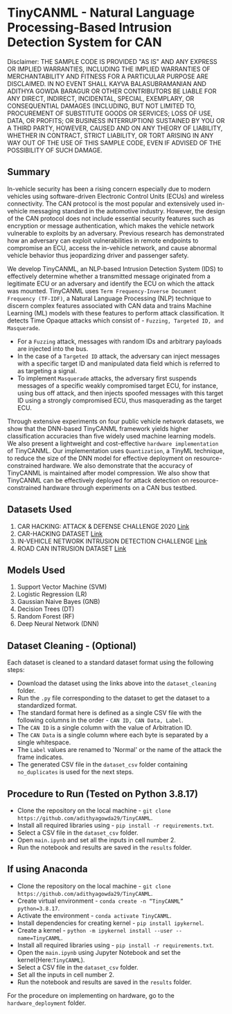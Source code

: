 # TinyCANML - Natural Language Processing-Based Intrusion Detection System for CAN

Disclaimer: THE SAMPLE CODE IS PROVIDED "AS IS" AND ANY EXPRESS OR IMPLIED WARRANTIES, INCLUDING THE IMPLIED WARRANTIES OF MERCHANTABILITY AND FITNESS FOR A PARTICULAR PURPOSE ARE DISCLAIMED. IN NO EVENT SHALL KAYVA BALASUBRAMANIAN AND ADITHYA GOWDA BARAGUR OR OTHER CONTRIBUTORS BE LIABLE FOR ANY DIRECT, INDIRECT, INCIDENTAL, SPECIAL, EXEMPLARY, OR CONSEQUENTIAL DAMAGES (INCLUDING, BUT NOT LIMITED TO, PROCUREMENT OF SUBSTITUTE GOODS OR SERVICES; LOSS OF USE, DATA, OR PROFITS; OR BUSINESS INTERRUPTION) SUSTAINED BY YOU OR A THIRD PARTY, HOWEVER, CAUSED AND ON ANY THEORY OF LIABILITY, WHETHER IN CONTRACT, STRICT LIABILITY, OR TORT ARISING IN ANY WAY OUT OF THE USE OF THIS SAMPLE CODE, EVEN IF ADVISED OF THE POSSIBILITY OF SUCH DAMAGE.

## Summary
In-vehicle security has been a rising concern especially due to modern vehicles using software-driven Electronic Control Units (ECUs) and wireless connectivity. 
The CAN protocol is the most popular and extensively used in-vehicle messaging standard in the automotive industry. 
However, the design of the CAN protocol does not include essential security features such as encryption or message authentication, which makes the vehicle network vulnerable to exploits by an adversary. 
Previous research has demonstrated how an adversary can exploit vulnerabilities in remote endpoints to compromise an ECU, access the in-vehicle network, and cause abnormal vehicle behavior thus jeopardizing driver and passenger safety.

We develop TinyCANML, an NLP-based Intrusion Detection System (IDS) to effectively determine whether a transmitted message originated from a legitimate ECU or an adversary and identify the ECU on which the attack was mounted. 
TinyCANML uses `Term Frequency-Inverse Document Frequency (TF-IDF)`, a Natural Language Processing (NLP) technique to discern complex features associated with CAN data and trains Machine Learning (ML) models with these features to perform attack classification. It detects Time Opaque attacks which consist of - `Fuzzing, Targeted ID, and Masquerade`.
- For a `Fuzzing` attack, messages with random IDs and arbitrary payloads are injected into the bus. 
- In the case of a `Targeted ID` attack, the adversary can inject messages with a specific target ID and manipulated data field which is referred to as targeting a signal. 
- To implement `Masquerade` attacks, the adversary first suspends messages of a specific weakly compromised target ECU, for instance, using bus off attack, and then injects spoofed messages with this target ID using a strongly compromised ECU, thus masquerading as the target ECU.

Through extensive experiments on four public vehicle network datasets, we show that the DNN-based TinyCANML framework yields higher classification accuracies than five widely used machine learning models.
We also present a lightweight and cost-effective `hardware implementation` of TinyCANML.
Our implementation uses `Quantization`, a TinyML technique, to reduce the size of the DNN model for effective deployment on resource-constrained hardware.
We also demonstrate that the accuracy of TinyCANML is maintained after model compression.
We also show that TinyCANML can be effectively deployed for attack detection on resource-constrained hardware through experiments on a CAN bus testbed.

## Datasets Used
1. CAR HACKING: ATTACK & DEFENSE CHALLENGE 2020 [Link](https://ocslab.hksecurity.net/Datasets/carchallenge2020)
2. CAR-HACKING DATASET [Link](https://ocslab.hksecurity.net/Datasets/car-hacking-dataset)
3. IN-VEHICLE NETWORK INTRUSION DETECTION CHALLENGE [Link](https://ocslab.hksecurity.net/Datasets/datachallenge2019/car)
4. ROAD CAN INTRUSION DATASET [Link](https://0xsam.com/road/)

## Models Used
1. Support Vector Machine (SVM)
2. Logistic Regression (LR)
3. Gaussian Naive Bayes (GNB)
4. Decision Trees (DT)
5. Random Forest (RF)
6. Deep Neural Network (DNN)

## Dataset Cleaning - (Optional)
Each dataset is cleaned to a standard dataset format using the following steps:
- Download the dataset using the links above into the `dataset_cleaning` folder.
- Run the `.py` file corresponding to the dataset to get the dataset to a standardized format.
- The standard format here is defined as a single CSV file with the following columns in the order - `CAN ID, CAN Data, Label`.
- The `CAN ID` is a single column with the value of Arbitration ID.
- The `CAN Data` is a single column where each byte is separated by a single whitespace.
- The `Label` values are renamed to 'Normal' or the name of the attack the frame indicates.
- The generated CSV file in the `dataset_csv` folder containing `no_duplicates` is used for the next steps.

## Procedure to Run (Tested on Python 3.8.17)
- Clone the repository on the local machine - `git clone https://github.com/adithyagowda29/TinyCANML`.
- Install all required libraries using - `pip install -r requirements.txt`.
- Select a CSV file in the `dataset_csv` folder.
- Open `main.ipynb` and set all the inputs in cell number 2.
- Run the notebook and results are saved in the `results` folder.

## If using Anaconda
- Clone the repository on the local machine - `git clone https://github.com/adithyagowda29/TinyCANML`.
- Create virtual environment - `conda create -n “TinyCANML” python=3.8.17`.
- Activate the environment - `conda activate TinyCANML`.
- Install dependencies for creating kernel - `pip install ipykernel`.
- Create a kernel - `python -m ipykernel install --user --name=TinyCANML`.
- Install all required libraries using - `pip install -r requirements.txt`.
- Open the `main.ipynb` using Jupyter Notebook and set the kernel(Here:`TinyCANML`).
- Select a CSV file in the `dataset_csv` folder.
- Set all the inputs in cell number 2.
- Run the notebook and results are saved in the `results` folder.

For the procedure on implementing on hardware, go to the `hardware_deployment` folder.
